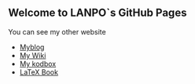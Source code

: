 ## Welcome to LANPO`s GitHub Pages

You can see my other website



* [Myblog](https://www.mysilicon.cn)
* [My Wiki](http://wiki.mysilicon.cn)
* [My kodbox](http://kodbox.mysilicon.cn)
* [LaTeX Book](http://svn.mysilicon.cn/latex.pdf)
